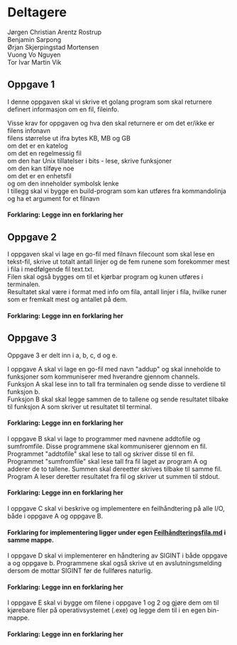 # Deltagere
Jørgen Christian Arentz Rostrup<br/>
Benjamin Sarpong<br/>
Ørjan Skjerpingstad Mortensen<br/>
Vuong Vo Nguyen<br/>
Tor Ivar Martin Vik

## Oppgave 1
I denne oppgaven skal vi skrive et golang program som skal returnere definert informasjon om en fil, fileinfo. 

Visse krav for oppgaven og hva den skal returnere er om det er/ikke er <br/>
filens infonavn<br/>
filens størrelse ut ifra bytes KB, MB og GB<br/>
om det er en katelog<br/>
om det en regelmessig fil<br/>
om den har Unix tillatelser i bits - lese, skrive funksjoner<br/>
om den kan tilføye noe<br/>
om det er en enhetsfil <br/>
og om den inneholder symbolsk lenke<br/>
I tillegg skal vi bygge en build-program som kan utføres fra kommandolinja og ha et argument for et filnavn

#### Forklaring: Legge inn en forklaring her 


## Oppgave 2 
I oppgaven skal vi lage en go-fil med filnavn filecount som skal lese en tekst-fil, skrive ut totalt antall linjer og de fem runene som forekommer mest i fila i medfølgende fil text.txt.<br/> 
Filen skal også bygges om til et kjørbar program og kunen utføres i terminalen.<br/>
Resultatet skal være i format med info om fila, antall linjer i fila, hvilke runer som er fremkalt mest og antallet på dem. 

#### Forklaring: Legge inn en forklaring her

## Oppgave 3
Oppgave 3 er delt inn i a, b, c, d og e.

I oppgave A skal vi lage en go-fil med navn "addup" og skal inneholde to funksjoner som kommuniserer med hverandre gjennom channels.<br/> 
Funksjon A skal lese inn to tall fra terminalen og sende disse to verdiene til funksjon b.<br/>
Funksjon B skal skal legge sammen de to tallene og sende resultatet tilbake til funksjon A som skriver ut resultatet til terminal.

#### Forklaring: Legge inn en forklaring her

I oppgave B skal vi lage to programmer med navnene addtofile og sumfromfile. Disse programmene skal kommuniserer gjennom en fil.<br/>
Programmet "addtofile" skal lese to tall og skriver disse til en fil.<br/>
Programmet "sumfromfile" skal lese tall fra fil laget av program A og adderer de to tallene. Summen skal dereetter skrives tilbake til samme fil.<br/>
Program A leser deretter resultatet fra fil og skriver ut summen til stdout.

#### Forklaring: Legge inn en forklaring her

I oppgave C skal vi beskrive og implementere en feilhåndtering på alle I/O, både i oppgave A og oppgave B.

#### Forklaring for implementering ligger under egen [Feilhåndteringsfila.md](http://leggetillenke.com) i samme mappe. 

I oppgave D skal vi implementerer en håndtering av SIGINT i både oppgave a og oppgave b. Programmene skal også skrive ut en avslutningsmelding dersom de mottar SIGINT før de fullføres naturlig.

#### Forklaring: Legge inn en forklaring her

I oppgave E skal vi bygge om filene i oppgave 1 og 2 og gjøre dem om til kjørebare filer på operativsystemet (.exe) og legge dem til i en egen bin-mappe.

#### Forklaring: Legge inn en forklaring her
